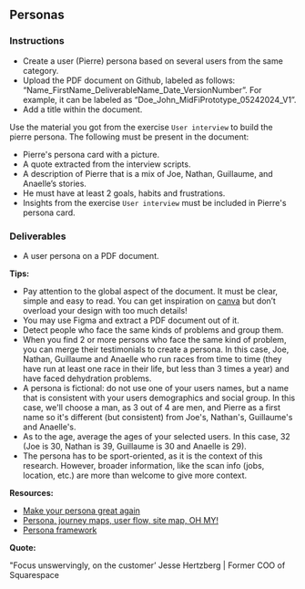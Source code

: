 ## Personas

### Instructions

- Create a user (Pierre) persona based on several users from the same category.
- Upload the PDF document on Github, labeled as follows: “Name_FirstName_DeliverableName_Date_VersionNumber”. For example, it can be labeled as “Doe_John_MidFiPrototype_05242024_V1”.
- Add a title within the document.

Use the material you got from the exercise `User interview` to build the pierre persona. The following must be present in the document:
- Pierre's persona card with a picture.
- A quote extracted from the interview scripts.
- A description of Pierre that is a mix of Joe, Nathan, Guillaume, and Anaelle’s stories.
- He must have at least 2 goals, habits and frustrations.
- Insights from the exercise `User interview` must be included in Pierre's persona card.

### Deliverables

- A user persona on a PDF document.

**Tips:**

- Pay attention to the global aspect of the document. It must be clear, simple and easy to read. You can get inspiration on [canva](https://www.canva.com/) but don’t overload your design with too much details!
- You may use Figma and extract a PDF document out of it.
- Detect people who face the same kinds of problems and group them.
- When you find 2 or more persons who face the same kind of problem, you can merge their testimonials to create a persona. In this case, Joe, Nathan, Guillaume and Anaelle who run races from time to time (they have run at least one race in their life, but less than 3 times a year) and have faced dehydration problems.
- A persona is fictional: do not use one of your users names, but a name that is consistent with your users demographics and social group. In this case, we'll choose a man, as 3 out of 4 are men, and Pierre as a first name so it's different (but consistent) from Joe's, Nathan's, Guillaume's and Anaelle's.
- As to the age, average the ages of your selected users. In this case, 32 (Joe is 30, Nathan is 39, Guillaume is 30 and Anaelle is 29).
- The persona has to be sport-oriented, as it is the context of this research. However, broader information, like the scan info (jobs, location, etc.) are more than welcome to give more context.

**Resources:**

- [Make your persona great again](https://uxdesign.cc/personas-e60c1c06ead1)
- [Persona, journey maps, user flow, site map, OH MY!](https://uxdesign.cc/personas-journey-maps-site-maps-and-user-flows-oh-my-e71d044b4bcb)
- [Persona framework](https://miro.medium.com/max/1400/0*RbHfR6BHhhFIENNf)

**Quote:**

"Focus unswervingly, on the customer’ Jesse Hertzberg | Former COO of Squarespace
